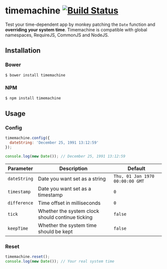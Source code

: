 timemachine [![Build Status](https://travis-ci.org/schickling/timemachine.png?branch=master)](https://travis-ci.org/schickling/timemachine)
===========

Test your time-dependent app by monkey patching the `Date` function and **overriding your system time**. Timemachine is compatible with global namespaces, RequireJS, CommonJS and NodeJS.

## Installation

### Bower
```sh
$ bower install timemachine
```

### NPM
```sh
$ npm install timemachine
```

## Usage

### Config
```js
timemachine.config({
  dateString: 'December 25, 1991 13:12:59'
});

console.log(new Date()); // December 25, 1991 13:12:59
```

Parameter 		| Description										| Default
---				| ---												| ---
`dateString`	| Date you want set as a string						| `Thu, 01 Jan 1970 00:00:00 GMT`
`timestamp`		| Date you want set as a timestamp					| `0`
`difference`	| Time offset in milliseconds						| `0`
`tick`			| Whether the system clock should continue ticking	| `false`
`keepTime`		| Whether the system time should be kept			| `false`

### Reset
```js
timemachine.reset();
console.log(new Date()); // Your real system time
```